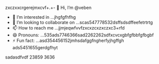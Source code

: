 zxczxxcrgerejmxcvf+.+- 👋 Hi, I’m @veben
- 👀 I’m interested in ...jhgfgfhfhg
- 💞️ I’m looking to collaborate on ...scas547778532dsffsdsdffeefetrtrtg
- 📫 How to reach me ...jjmjeqwfvvfzxcxzcxzxczxc3+rfd
- 😄 Pronouns: ...535ads7746366sad2262262sdfxcvcxgbfgfbbfgfbgbf
- ⚡ Fun fact: ...asd354456152jmhsdafggfngherfyjhgffgh
ads5451655gerdgfhyt
<!---453dfs4505230xcvjyjrrergfbbgfgbf
vebene/vebene is a ✨ special ✨ repository becausdfse its `RE54ADME.md` (this file) appears on your GitHub151551hdf155 profile.
You can click the Preview link to take a look atsdf your changes.nhghfewwefdsdxcvxcxc

--->
sadasdfvdf
23859
3636
